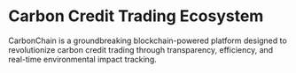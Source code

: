 # Carbon Credit Trading Ecosystem
 CarbonChain is a groundbreaking blockchain-powered platform designed to revolutionize carbon credit trading through transparency, efficiency, and real-time environmental impact tracking.
